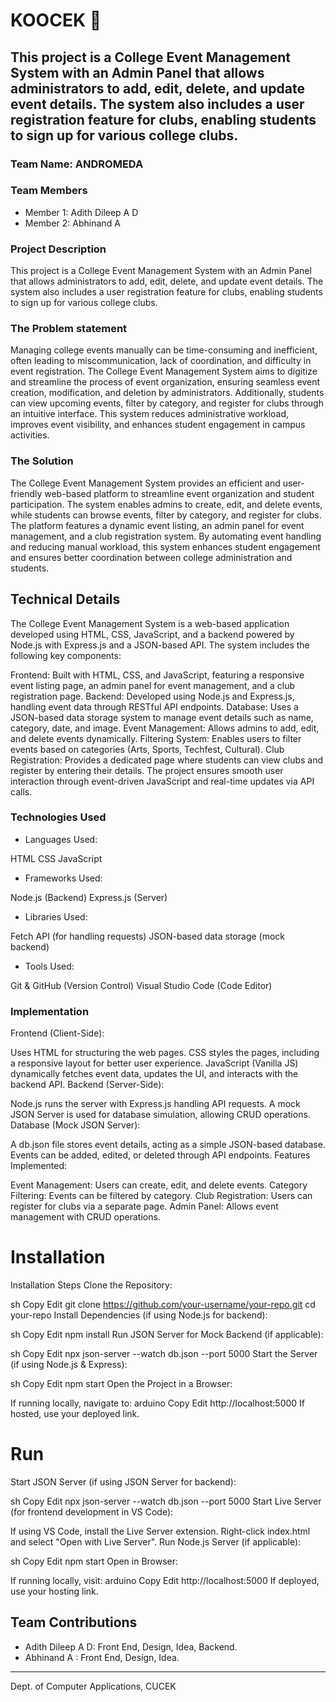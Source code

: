 # KOOCEK 🎯


## This project is a College Event Management System with an Admin Panel that allows administrators to add, edit, delete, and update event details. The system also includes a user registration feature for clubs, enabling students to sign up for various college clubs.
### Team Name: ANDROMEDA


### Team Members
- Member 1: Adith Dileep A D
- Member 2: Abhinand A

### Project Description
This project is a College Event Management System with an Admin Panel that allows administrators to add, edit, delete, and update event details. The system also includes a user registration feature for clubs, enabling students to sign up for various college clubs.

### The Problem statement
Managing college events manually can be time-consuming and inefficient, often leading to miscommunication, lack of coordination, and difficulty in event registration. The College Event Management System aims to digitize and streamline the process of event organization, ensuring seamless event creation, modification, and deletion by administrators. Additionally, students can view upcoming events, filter by category, and register for clubs through an intuitive interface. This system reduces administrative workload, improves event visibility, and enhances student engagement in campus activities.

### The Solution
The College Event Management System provides an efficient and user-friendly web-based platform to streamline event organization and student participation. The system enables admins to create, edit, and delete events, while students can browse events, filter by category, and register for clubs. The platform features a dynamic event listing, an admin panel for event management, and a club registration system. By automating event handling and reducing manual workload, this system enhances student engagement and ensures better coordination between college administration and students.

## Technical Details
The College Event Management System is a web-based application developed using HTML, CSS, JavaScript, and a backend powered by Node.js with Express.js and a JSON-based API. The system includes the following key components:

Frontend: Built with HTML, CSS, and JavaScript, featuring a responsive event listing page, an admin panel for event management, and a club registration page.
Backend: Developed using Node.js and Express.js, handling event data through RESTful API endpoints.
Database: Uses a JSON-based data storage system to manage event details such as name, category, date, and image.
Event Management: Allows admins to add, edit, and delete events dynamically.
Filtering System: Enables users to filter events based on categories (Arts, Sports, Techfest, Cultural).
Club Registration: Provides a dedicated page where students can view clubs and register by entering their details.
The project ensures smooth user interaction through event-driven JavaScript and real-time updates via API calls.
### Technologies Used

- Languages Used:

HTML
CSS
JavaScript

- Frameworks Used:

Node.js (Backend)
Express.js (Server)

- Libraries Used:

Fetch API (for handling requests)
JSON-based data storage (mock backend)

- Tools Used:

Git & GitHub (Version Control)
Visual Studio Code (Code Editor)

### Implementation
Frontend (Client-Side):

Uses HTML for structuring the web pages.
CSS styles the pages, including a responsive layout for better user experience.
JavaScript (Vanilla JS) dynamically fetches event data, updates the UI, and interacts with the backend API.
Backend (Server-Side):

Node.js runs the server with Express.js handling API requests.
A mock JSON Server is used for database simulation, allowing CRUD operations.
Database (Mock JSON Server):

A db.json file stores event details, acting as a simple JSON-based database.
Events can be added, edited, or deleted through API endpoints.
Features Implemented:

Event Management: Users can create, edit, and delete events.
Category Filtering: Events can be filtered by category.
Club Registration: Users can register for clubs via a separate page.
Admin Panel: Allows event management with CRUD operations.
# Installation
Installation Steps
Clone the Repository:

sh
Copy
Edit
git clone https://github.com/your-username/your-repo.git
cd your-repo
Install Dependencies (if using Node.js for backend):

sh
Copy
Edit
npm install
Run JSON Server for Mock Backend (if applicable):

sh
Copy
Edit
npx json-server --watch db.json --port 5000
Start the Server (if using Node.js & Express):

sh
Copy
Edit
npm start
Open the Project in a Browser:

If running locally, navigate to:
arduino
Copy
Edit
http://localhost:5000
If hosted, use your deployed link.

# Run
Start JSON Server (if using JSON Server for backend):

sh
Copy
Edit
npx json-server --watch db.json --port 5000
Start Live Server (for frontend development in VS Code):

If using VS Code, install the Live Server extension.
Right-click index.html and select "Open with Live Server".
Run Node.js Server (if applicable):

sh
Copy
Edit
npm start
Open in Browser:

If running locally, visit:
arduino
Copy
Edit
http://localhost:5000
If deployed, use your hosting link.

## Team Contributions
- Adith Dileep A D: Front End, Design, Idea, Backend.
- Abhinand A : Front End, Design, Idea.
---
Dept. of Computer Applications, CUCEK
